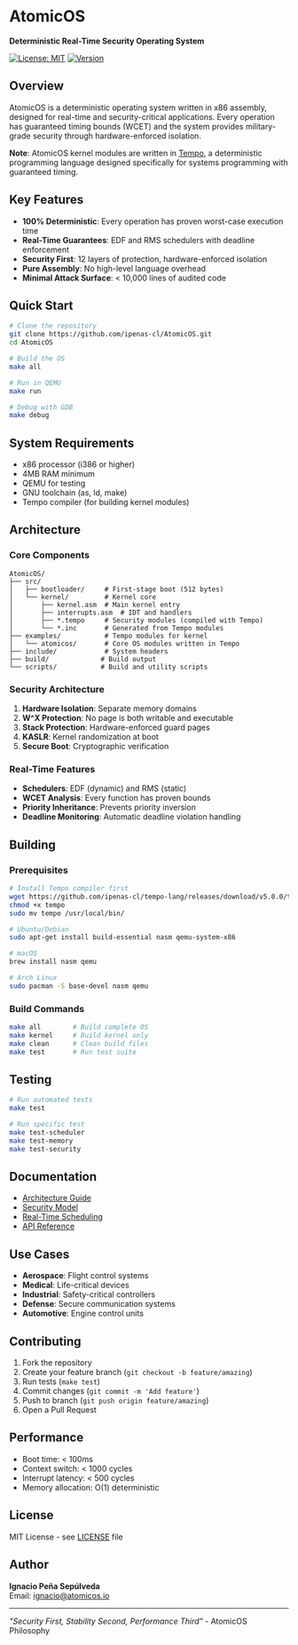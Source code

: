# AtomicOS

**Deterministic Real-Time Security Operating System**

[![License: MIT](https://img.shields.io/badge/License-MIT-blue.svg)](LICENSE)
[![Version](https://img.shields.io/badge/version-1.0.0-green)](https://github.com/ipenas-cl/AtomicOS/releases)

## Overview

AtomicOS is a deterministic operating system written in x86 assembly, designed for real-time and security-critical applications. Every operation has guaranteed timing bounds (WCET) and the system provides military-grade security through hardware-enforced isolation.

**Note**: AtomicOS kernel modules are written in [Tempo](https://github.com/ipenas-cl/tempo-lang), a deterministic programming language designed specifically for systems programming with guaranteed timing.

## Key Features

- **100% Deterministic**: Every operation has proven worst-case execution time
- **Real-Time Guarantees**: EDF and RMS schedulers with deadline enforcement
- **Security First**: 12 layers of protection, hardware-enforced isolation
- **Pure Assembly**: No high-level language overhead
- **Minimal Attack Surface**: < 10,000 lines of audited code

## Quick Start

```bash
# Clone the repository
git clone https://github.com/ipenas-cl/AtomicOS.git
cd AtomicOS

# Build the OS
make all

# Run in QEMU
make run

# Debug with GDB
make debug
```

## System Requirements

- x86 processor (i386 or higher)
- 4MB RAM minimum
- QEMU for testing
- GNU toolchain (as, ld, make)
- Tempo compiler (for building kernel modules)

## Architecture

### Core Components

```
AtomicOS/
├── src/
│   ├── bootloader/     # First-stage boot (512 bytes)
│   └── kernel/         # Kernel core
│       ├── kernel.asm  # Main kernel entry
│       ├── interrupts.asm  # IDT and handlers
│       ├── *.tempo     # Security modules (compiled with Tempo)
│       └── *.inc       # Generated from Tempo modules
├── examples/           # Tempo modules for kernel
│   └── atomicos/       # Core OS modules written in Tempo
├── include/            # System headers
├── build/             # Build output
└── scripts/           # Build and utility scripts
```

### Security Architecture

1. **Hardware Isolation**: Separate memory domains
2. **W^X Protection**: No page is both writable and executable
3. **Stack Protection**: Hardware-enforced guard pages
4. **KASLR**: Kernel randomization at boot
5. **Secure Boot**: Cryptographic verification

### Real-Time Features

- **Schedulers**: EDF (dynamic) and RMS (static)
- **WCET Analysis**: Every function has proven bounds
- **Priority Inheritance**: Prevents priority inversion
- **Deadline Monitoring**: Automatic deadline violation handling

## Building

### Prerequisites

```bash
# Install Tempo compiler first
wget https://github.com/ipenas-cl/tempo-lang/releases/download/v5.0.0/tempo
chmod +x tempo
sudo mv tempo /usr/local/bin/

# Ubuntu/Debian
sudo apt-get install build-essential nasm qemu-system-x86

# macOS
brew install nasm qemu

# Arch Linux
sudo pacman -S base-devel nasm qemu
```

### Build Commands

```bash
make all        # Build complete OS
make kernel     # Build kernel only
make clean      # Clean build files
make test       # Run test suite
```

## Testing

```bash
# Run automated tests
make test

# Run specific test
make test-scheduler
make test-memory
make test-security
```

## Documentation

- [Architecture Guide](docs/architecture/KERNEL_DESIGN.md)
- [Security Model](docs/SECURITY.md)
- [Real-Time Scheduling](docs/SCHEDULING.md)
- [API Reference](docs/api/)

## Use Cases

- **Aerospace**: Flight control systems
- **Medical**: Life-critical devices
- **Industrial**: Safety-critical controllers
- **Defense**: Secure communication systems
- **Automotive**: Engine control units

## Contributing

1. Fork the repository
2. Create your feature branch (`git checkout -b feature/amazing`)
3. Run tests (`make test`)
4. Commit changes (`git commit -m 'Add feature'`)
5. Push to branch (`git push origin feature/amazing`)
6. Open a Pull Request

## Performance

- Boot time: < 100ms
- Context switch: < 1000 cycles
- Interrupt latency: < 500 cycles
- Memory allocation: O(1) deterministic

## License

MIT License - see [LICENSE](LICENSE) file

## Author

**Ignacio Peña Sepúlveda**  
Email: ignacio@atomicos.io

---

*"Security First, Stability Second, Performance Third"* - AtomicOS Philosophy